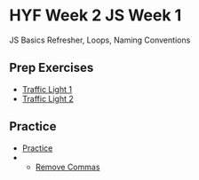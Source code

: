 # HYF Week 2 JS Week 1

JS Basics Refresher, Loops, Naming Conventions

## Prep Exercises
* [Traffic Light 1](./traffic-light1.js)
* [Traffic Light 2](./traffic-light-2.js)

## Practice
* [Practice](./Practice)
* * [Remove Commas](./Practice/1-remove-the-comma.js)
